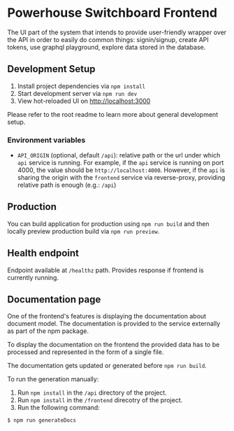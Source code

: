 # Powerhouse Switchboard Frontend

The UI part of the system that intends to provide user-friendly wrapper over the API in order to easily do common things: signin/signup, create API tokens, use graphql playground, explore data stored in the database.

## Development Setup

1. Install project dependencies via `npm install`
2. Start development server via `npm run dev`
3. View hot-reloaded UI on [http://localhost:3000](http://localhost:3000)

Please refer to the root readme to learn more about general development setup.

### Environment variables

- `API_ORIGIN` (optional, default `/api`): relative path or the url under which `api` service is running. For example, if the `api` service is running on port 4000, the value should be `http://localhost:4000`. However, if the `api` is sharing the origin with the `frontend` service via reverse-proxy, providing relative path is enough (e.g.: `/api`)

## Production

You can build application for production using `npm run build` and then locally preview production build via `npm run preview`.

## Health endpoint

Endpoint available at `/healthz` path. Provides response if frontend is currently running.

## Documentation page

One of the frontend's features is displaying the documentation about document model.
The documentation is provided to the service externally as part of the npm package.

To display the documentation on the frontend the provided data has to be processed and represented in the form of a single file.

The documentation gets updated or generated before `npm run build`.

To run the generation manually:

1. Run `npm install` in the `/api` directory of the project.
2. Run `npm install` in the `/frontend` direcotry of the project.
3. Run the following command:

```sh
$ npm run generateDocs
```
